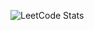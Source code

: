 ![LeetCode Stats](https://leetcard.jacoblin.cool/LegendaryEagle06?theme=dark&font=patrick_hand&ext=activity&width=500&height=500&border=0&radius=20)
